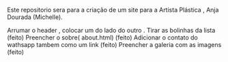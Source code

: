 Este repositorio sera para a criação de um site para a Artista Plástica , Anja Dourada (Michelle).


Arrumar o header , colocar um do lado do outro . Tirar as bolinhas da lista (feito)
Preencher o sobre( about.html) (feito)
Adicionar o contato do wathsapp tambem como um link (feito)
Preencher a galeria com as imagens (feito)



